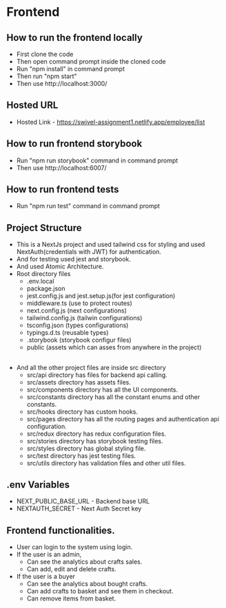# Frontend

## How to run the frontend locally

- First clone the code
- Then open command prompt inside the cloned code
- Run "npm install" in command prompt
- Then run "npm start"
- Then use http://localhost:3000/

## Hosted URL

- Hosted Link - https://swivel-assignment1.netlify.app/employee/list

## How to run frontend storybook 

- Run "npm run storybook" command in command prompt
- Then use http://localhost:6007/

## How to run frontend tests 

- Run "npm run test" command in command prompt

## Project Structure

- This is a NextJs project and used tailwind css for styling and used NextAuth(credentials with JWT) for authentication.
- And for testing used jest and storybook.
- And used Atomic Architecture.
- Root directory files  
  - .env.local
  - package.json 
  - jest.config.js and jest.setup.js(for jest configuration)
  - middleware.ts (use to protect routes)
  - next.config.js (next configurations)
  - tailwind.config.js (tailwin  configurations)
  - tsconfig.json (types  configurations)
  - typings.d.ts (reusable types)
  - .storybook (storybook configur  files)
  - public (assets which can asses from anywhere in the project)
##
- And all the other project files are inside src directory
  - src/api directory has files for backend api calling.
  - src/assets directory has assets files.
  - src/components directory has all the UI components.
  - src/constants directory has all the constant enums and other constants.
  - src/hooks directory has custom hooks.
  - src/pages directory has all the routing pages and authentication api configuration.
  - src/redux directory has redux configuration files.
  - src/stories directory has storybook testing files.
  - src/styles directory has global styling file.
  - src/test directory has jest testing files.
  - src/utils directory has validation files and other util files.

## .env Variables

- NEXT_PUBLIC_BASE_URL - Backend base URL
- NEXTAUTH_SECRET - Next Auth Secret key

## Frontend functionalities.

- User can login to the system using login.
- If the user is an admin,
  - Can see the analytics about crafts sales.
  - Can add, edit and delete crafts.
- If the user is a buyer
  - Can see the analytics about bought crafts.
  - Can add crafts to basket and see them in checkout.
  - Can remove items from basket.
